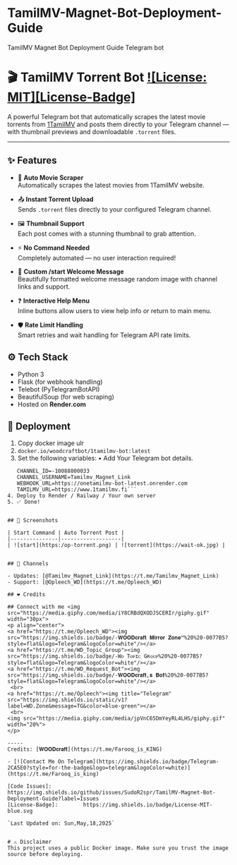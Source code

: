 # TamilMV-Magnet-Bot-Deployment-Guide
TamilMV Magnet Bot Deployment Guide Telegram bot

# 🎬 TamilMV Torrent Bot [![License: MIT][License-Badge]](LICENSE)

A powerful Telegram bot that automatically scrapes the latest movie torrents from [1TamilMV](https://www.1tamilmv.fi) and posts them directly to your Telegram channel — with thumbnail previews and downloadable `.torrent` files.

---

## ✨ Features

- 🔄 **Auto Movie Scraper**  
  Automatically scrapes the latest movies from 1TamilMV website.

- 📤 **Instant Torrent Upload**  
  Sends `.torrent` files directly to your configured Telegram channel.

- 🖼️ **Thumbnail Support**  
  Each post comes with a stunning thumbnail to grab attention.

- ⚡ **No Command Needed**  
  Completely automated — no user interaction required!

- 💬 **Custom /start Welcome Message**  
  Beautifully formatted welcome message random image with channel links and support.

- ❓ **Interactive Help Menu**  
  Inline buttons allow users to view help info or return to main menu.

- 🛡️ **Rate Limit Handling**  
  Smart retries and wait handling for Telegram API rate limits.


## ⚙️ Tech Stack

- Python 3
- Flask (for webhook handling)
- Telebot (PyTelegramBotAPI)
- BeautifulSoup (for web scraping)
- Hosted on **Render.com**


## 🚀 Deployment

1. Copy docker image ulr
2. ```docker.io/woodcraftbot/1tamilmv-bot:latest```
3. Set the following variables:
   • Add Your Telegram bot details.

```TOKEN=87961oo739:AAHBBhz5otZ2kPUAV7UKMuuk
   CHANNEL_ID=-10088800033
   CHANNEL_USERNAME=Tamilmv_Magnet_Link
   WEBHOOK_URL=https://onetamilmv-bot-latest.onrender.com
   TAMILMV_URL=https://www.1tamilmv.fi```
4. Deploy to Render / Railway / Your own server
5. ✅ Done!


## 📸 Screenshots

| Start Command | Auto Torrent Post |
|---------------|-------------------|
| ![start](https:/op-torrent.png) | ![torrent](https://wait-ok.jpg) |


## 📢 Channels

- Updates: [@Tamilmv_Magnet_Link](https://t.me/Tamilmv_Magnet_Link)  
- Support: [@Opleech_WD](https://t.me/Opleech_WD)

## ❤️ Credits

## Connect with me <img src="https://media.giphy.com/media/iY8CRBdQXODJSCERIr/giphy.gif" width="30px">
<p align="center">
<a href="https://t.me/Opleech_WD"><img src="https://img.shields.io/badge/-𝐖𝐎𝐎𝐃𝐜𝐫𝐚𝐟𝐭 𝐌𝐢𝐫𝐫𝐨𝐫 𝐙𝐨𝐧𝐞™%20%20-0077B5?style=flat&logo=Telegram&logoColor=white"/></a>
<a href="https://t.me/WD_Topic_Group"><img src="https://img.shields.io/badge/-Wᴅ Tᴏᴘɪᴄ Gʀᴏᴜᴘ%20%20-0077B5?style=flat&logo=Telegram&logoColor=white"/></a>
<a href="https://t.me/WD_Request_Bot"><img src="https://img.shields.io/badge/-𝐖𝐎𝐎𝐃𝐜𝐫𝐚𝐟𝐭,𝐬 𝐁𝐨𝐭%20%20-0077B5?style=flat&logo=Telegram&logoColor=white"/></a>
 <br>
<a href="https://t.me/Opleech"><img title="Telegram" src="https://img.shields.io/static/v1?label=WD.Zone&message=TG&color=blue-green"></a> 
 <br>
<img src="https://media.giphy.com/media/jpVnC65DmYeyRL4LHS/giphy.gif" width="20%"> 
</p>
 
-----
Credits: [𝐖𝐎𝐎𝐃𝐜𝐫𝐚𝐟𝐭](https://t.me/Farooq_is_KING)

- [![Contact Me On Telegram](https://img.shields.io/badge/Telegram-2CA5E0?style=for-the-badge&logo=telegram&logoColor=white)](https://t.me/Farooq_is_king)

[Code Issues]:          https://img.shields.io/github/issues/SudoR2spr/TamilMV-Magnet-Bot-Deployment-Guide?label=Issues
[License-Badge]:        https://img.shields.io/badge/License-MIT-blue.svg

`Last Updated on: Sun,May,18,2025`


# ⚠️ Disclaimer
This project uses a public Docker image. Make sure you trust the image source before deploying.

